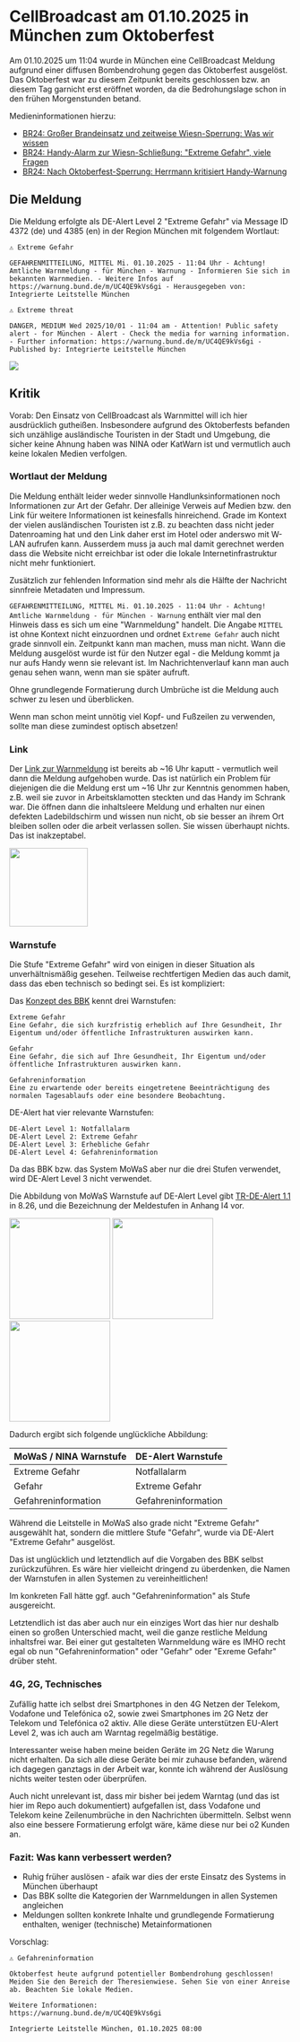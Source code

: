 # CellBroadcast am 01.10.2025 in München zum Oktoberfest

Am 01.10.2025 um 11:04 wurde in München eine CellBroadcast Meldung aufgrund einer diffusen Bombendrohung gegen das Oktoberfest ausgelöst. Das Oktoberfest war zu diesem Zeitpunkt bereits geschlossen bzw. an diesem Tag garnicht erst eröffnet worden, da die Bedrohungslage schon in den frühen Morgenstunden betand.

Medieninformationen hierzu:
- [BR24: Großer Brandeinsatz und zeitweise Wiesn-Sperrung: Was wir wissen
](https://www.br.de/nachrichten/bayern/grosser-brandeinsatz-und-zeitweise-wiesn-sperrung-was-wir-wissen,UyNeYtd)
- [BR24: Handy-Alarm zur Wiesn-Schließung: "Extreme Gefahr", viele Fragen](https://www.br.de/nachrichten/bayern/extreme-gefahr-wirbel-um-handy-alarm-wegen-wiesn-schliessung,UyO5gh4)
- [BR24: Nach Oktoberfest-Sperrung: Herrmann kritisiert Handy-Warnung](https://www.br.de/nachrichten/bayern/nach-oktoberfest-sperrung-herrmann-kritisiert-handy-warnung,UyT9eET)

## Die Meldung
Die Meldung erfolgte als DE-Alert Level 2 "Extreme Gefahr" via Message ID 4372 (de) und 4385 (en) in der Region München mit folgendem Wortlaut:

```
⚠️ Extreme Gefahr

GEFAHRENMITTEILUNG, MITTEL Mi. 01.10.2025 - 11:04 Uhr - Achtung! Amtliche Warnmeldung - für München - Warnung - Informieren Sie sich in bekannten Warnmedien. - Weitere Infos auf https://warnung.bund.de/m/UC4QE9kVs6gi - Herausgegeben von: Integrierte Leitstelle München
```
```
⚠️ Extreme threat

DANGER, MEDIUM Wed 2025/10/01 - 11:04 am - Attention! Public safety alert - for München - Alert - Check the media for warning information. - Further information: https://warnung.bund.de/m/UC4QE9kVs6gi - Published by: Integrierte Leitstelle München
```
<img src="res/img/2025-10-01_Warnmeldung.png">

## Kritik

Vorab: Den Einsatz von CellBroadcast als Warnmittel will ich hier ausdrücklich gutheißen. Insbesondere aufgrund des Oktoberfests befanden sich unzählige ausländische Touristen in der Stadt und Umgebung, die sicher keine Ahnung haben was NINA oder KatWarn ist und vermutlich auch keine lokalen Medien verfolgen.

### Wortlaut der Meldung
Die Meldung enthält leider weder sinnvolle Handlunksinformationen noch Informationen zur Art der Gefahr. Der alleinige Verweis auf Medien bzw. den Link für weitere Informationen ist keinesfalls hinreichend. Grade im Kontext der vielen ausländischen Touristen ist z.B. zu beachten dass nicht jeder Datenroaming hat und den Link daher erst im Hotel oder anderswo mit W-LAN aufrufen kann. Ausserdem muss ja auch mal damit gerechnet werden dass die Website nicht erreichbar ist oder die lokale Internetinfrastruktur nicht mehr funktioniert.

Zusätzlich zur fehlenden Information sind mehr als die Hälfte der Nachricht sinnfreie Metadaten und Impressum.

`GEFAHRENMITTEILUNG, MITTEL Mi. 01.10.2025 - 11:04 Uhr - Achtung! Amtliche Warnmeldung - für München - Warnung` enthält vier mal den Hinweis dass es sich um eine "Warnmeldung" handelt. Die Angabe `MITTEL` ist ohne Kontext nicht einzuordnen und ordnet `Extreme Gefahr` auch nicht grade sinnvoll ein.
Zeitpunkt kann man machen, muss man nicht. Wann die Meldung ausgelöst wurde ist für den Nutzer egal - die Meldung kommt ja nur aufs Handy wenn sie relevant ist. Im Nachrichtenverlauf kann man auch genau sehen wann, wenn man sie später aufruft.

Ohne grundlegende Formatierung durch Umbrüche ist die Meldung auch schwer zu lesen und überblicken.

Wenn man schon meint unnötig viel Kopf- und Fußzeilen zu verwenden, sollte man diese zumindest optisch absetzen!

### Link
Der [Link zur Warnmeldung](https://warnung.bund.de/m/UC4QE9kVs6gi) ist bereits ab ~16 Uhr kaputt - vermutlich weil dann die Meldung aufgehoben wurde. Das ist natürlich ein Problem für diejenigen die die Meldung erst um ~16 Uhr zur Kenntnis genommen haben, z.B. weil sie zuvor in Arbeitsklamotten steckten und das Handy im Schrank war.
Die öffnen dann die inhaltsleere Meldung und erhalten nur einen defekten Ladebildschirm und wissen nun nicht, ob sie besser an ihrem Ort bleiben sollen oder die arbeit verlassen sollen. Sie wissen überhaupt nichts. Das ist inakzeptabel. 

<img src="res/img/2025-10-01_warnung_loading.png" height="140">

### Warnstufe
Die Stufe "Extreme Gefahr" wird von einigen in dieser Situation als unverhältnismäßig gesehen. Teilweise rechtfertigen Medien das auch damit, dass das eben technisch so bedingt sei. Es ist kompliziert:

Das [Konzept des BBK](https://www.bbk.bund.de/DE/Warnung-Vorsorge/Warn-App-NINA/Funktion-Inhalt/Warnmeldungen/_documents/dossier_warnmeldungen-3.html?nn=20098#vt-sprg-1) kennt drei Warnstufen:

```
Extreme Gefahr
Eine Gefahr, die sich kurzfristig erheblich auf Ihre Gesundheit, Ihr Eigentum und/oder öffentliche Infrastrukturen auswirken kann.

Gefahr
Eine Gefahr, die sich auf Ihre Gesundheit, Ihr Eigentum und/oder öffentliche Infrastrukturen auswirken kann.

Gefahreninformation
Eine zu erwartende oder bereits eingetretene Beeinträchtigung des normalen Tagesablaufs oder eine besondere Beobachtung.
```

DE-Alert hat vier relevante Warnstufen:
```
DE-Alert Level 1: Notfallalarm
DE-Alert Level 2: Extreme Gefahr
DE-Alert Level 3: Erhebliche Gefahr
DE-Alert Level 4: Gefahreninformation
```
Da das BBK bzw. das System MoWaS aber nur die drei Stufen verwendet, wird DE-Alert Level 3 nicht verwendet.

Die Abbildung von MoWaS Warnstufe auf DE-Alert Level gibt [TR-DE-Alert 1.1](https://www.bundesnetzagentur.de/SharedDocs/Downloads/DE/Sachgebiete/Telekommunikation/Unternehmen_Institutionen/Anbieterpflichten/OeffentlicheSicherheit/DEAlert/Downlaod_TR-DE-Alert_1.1_Final.pdf) in 8.26, und die Bezeichnung der Meldestufen in Anhang I4 vor.

<img src="res/img/MoWaS_NINA_Warnstufen.png" height="180">
<img src="res/img/TR-DE-Alert_1.1_Final_Warnstufen_Abbildung.png" height="180">
<img src="res/img/TR-DE-Alert_1.1_Final_Warnstufen_Tabelle.png" height="180">

Dadurch ergibt sich folgende unglückliche Abbildung:

| MoWaS / NINA Warnstufe | DE-Alert Warnstufe  |
| ---------------------- | ------------------- |
| Extreme Gefahr         | Notfallalarm        |
| Gefahr                 | Extreme Gefahr      |
| Gefahreninformation    | Gefahreninformation |

Während die Leitstelle in MoWaS also grade nicht "Extreme Gefahr" ausgewählt hat, sondern die mittlere Stufe "Gefahr", wurde via DE-Alert "Extreme Gefahr" ausgelöst.

Das ist unglücklich und letztendlich auf die Vorgaben des BBK selbst zurückzuführen. Es wäre hier vielleicht dringend zu überdenken, die Namen der Warnstufen in allen Systemen zu vereinheitlichen!

Im konkreten Fall hätte ggf. auch "Gefahreninformation" als Stufe ausgereicht.

Letztendlich ist das aber auch nur ein einziges Wort das hier nur deshalb einen so großen Unterschied macht, weil die ganze restliche Meldung inhaltsfrei war. Bei einer gut gestalteten Warnmeldung wäre es IMHO recht egal ob nun "Gefahreninformation" oder "Gefahr" oder "Exreme Gefahr" drüber steht.

### 4G, 2G, Technisches
Zufällig hatte ich selbst drei Smartphones in den 4G Netzen der Telekom, Vodafone und Telefónica o2, sowie zwei Smartphones im 2G Netz der Telekom und Telefónica o2 aktiv. Alle diese Geräte unterstützen EU-Alert Level 2, was ich auch am Warntag regelmäßig bestätige.

Interessanter weise haben meine beiden Geräte im 2G Netz die Warung nicht erhalten. Da sich alle diese Geräte bei mir zuhause befanden, wärend ich dagegen ganztags in der Arbeit war, konnte ich während der Auslösung nichts weiter testen oder überprüfen.

Auch nicht unrelevant ist, dass mir bisher bei jedem Warntag (und das ist hier im Repo auch dokumentiert) aufgefallen ist, dass Vodafone und Telekom keine Zeilenumbrüche in den Nachrichten übermitteln. Selbst wenn also eine bessere Formatierung erfolgt wäre, käme diese nur bei o2 Kunden an.

### Fazit: Was kann verbessert werden?
- Ruhig früher auslösen - afaik war dies der erste Einsatz des Systems in München überhaupt
- Das BBK sollte die Kategorien der Warnmeldungen in allen Systemen angleichen
- Meldungen sollten konkrete Inhalte und grundlegende Formatierung enthalten, weniger (technische) Metainformationen

Vorschlag:
```
⚠️ Gefahreninformation

Oktoberfest heute aufgrund potentieller Bombendrohung geschlossen! Meiden Sie den Bereich der Theresienwiese. Sehen Sie von einer Anreise ab. Beachten Sie lokale Medien.

Weitere Informationen:
https://warnung.bund.de/m/UC4QE9kVs6gi

Integrierte Leitstelle München, 01.10.2025 08:00
```